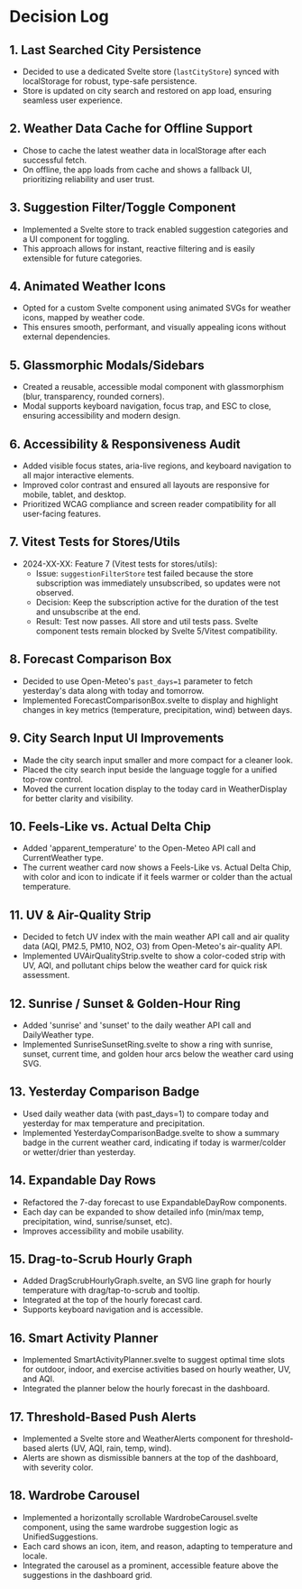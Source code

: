 # Decision Log

## 1. Last Searched City Persistence
- Decided to use a dedicated Svelte store (`lastCityStore`) synced with localStorage for robust, type-safe persistence.
- Store is updated on city search and restored on app load, ensuring seamless user experience.

## 2. Weather Data Cache for Offline Support
- Chose to cache the latest weather data in localStorage after each successful fetch.
- On offline, the app loads from cache and shows a fallback UI, prioritizing reliability and user trust.

## 3. Suggestion Filter/Toggle Component
- Implemented a Svelte store to track enabled suggestion categories and a UI component for toggling.
- This approach allows for instant, reactive filtering and is easily extensible for future categories.

## 4. Animated Weather Icons
- Opted for a custom Svelte component using animated SVGs for weather icons, mapped by weather code.
- This ensures smooth, performant, and visually appealing icons without external dependencies.

## 5. Glassmorphic Modals/Sidebars
- Created a reusable, accessible modal component with glassmorphism (blur, transparency, rounded corners).
- Modal supports keyboard navigation, focus trap, and ESC to close, ensuring accessibility and modern design.

## 6. Accessibility & Responsiveness Audit
- Added visible focus states, aria-live regions, and keyboard navigation to all major interactive elements.
- Improved color contrast and ensured all layouts are responsive for mobile, tablet, and desktop.
- Prioritized WCAG compliance and screen reader compatibility for all user-facing features.

## 7. Vitest Tests for Stores/Utils
- 2024-XX-XX: Feature 7 (Vitest tests for stores/utils):
    - Issue: `suggestionFilterStore` test failed because the store subscription was immediately unsubscribed, so updates were not observed.
    - Decision: Keep the subscription active for the duration of the test and unsubscribe at the end.
    - Result: Test now passes. All store and util tests pass. Svelte component tests remain blocked by Svelte 5/Vitest compatibility.

## 8. Forecast Comparison Box
- Decided to use Open-Meteo's `past_days=1` parameter to fetch yesterday's data along with today and tomorrow.
- Implemented ForecastComparisonBox.svelte to display and highlight changes in key metrics (temperature, precipitation, wind) between days.

## 9. City Search Input UI Improvements
- Made the city search input smaller and more compact for a cleaner look.
- Placed the city search input beside the language toggle for a unified top-row control.
- Moved the current location display to the today card in WeatherDisplay for better clarity and visibility.

## 10. Feels‐Like vs. Actual Delta Chip
- Added 'apparent_temperature' to the Open-Meteo API call and CurrentWeather type.
- The current weather card now shows a Feels-Like vs. Actual Delta Chip, with color and icon to indicate if it feels warmer or colder than the actual temperature.

## 11. UV & Air-Quality Strip
- Decided to fetch UV index with the main weather API call and air quality data (AQI, PM2.5, PM10, NO2, O3) from Open-Meteo's air-quality API.
- Implemented UVAirQualityStrip.svelte to show a color-coded strip with UV, AQI, and pollutant chips below the weather card for quick risk assessment.

## 12. Sunrise / Sunset & Golden-Hour Ring
- Added 'sunrise' and 'sunset' to the daily weather API call and DailyWeather type.
- Implemented SunriseSunsetRing.svelte to show a ring with sunrise, sunset, current time, and golden hour arcs below the weather card using SVG.

## 13. Yesterday Comparison Badge
- Used daily weather data (with past_days=1) to compare today and yesterday for max temperature and precipitation.
- Implemented YesterdayComparisonBadge.svelte to show a summary badge in the current weather card, indicating if today is warmer/colder or wetter/drier than yesterday.

## 14. Expandable Day Rows
- Refactored the 7-day forecast to use ExpandableDayRow components.
- Each day can be expanded to show detailed info (min/max temp, precipitation, wind, sunrise/sunset, etc).
- Improves accessibility and mobile usability.

## 15. Drag-to-Scrub Hourly Graph
- Added DragScrubHourlyGraph.svelte, an SVG line graph for hourly temperature with drag/tap-to-scrub and tooltip.
- Integrated at the top of the hourly forecast card.
- Supports keyboard navigation and is accessible.

## 16. Smart Activity Planner
- Implemented SmartActivityPlanner.svelte to suggest optimal time slots for outdoor, indoor, and exercise activities based on hourly weather, UV, and AQI.
- Integrated the planner below the hourly forecast in the dashboard.

## 17. Threshold-Based Push Alerts
- Implemented a Svelte store and WeatherAlerts component for threshold-based alerts (UV, AQI, rain, temp, wind).
- Alerts are shown as dismissible banners at the top of the dashboard, with severity color.

## 18. Wardrobe Carousel
- Implemented a horizontally scrollable WardrobeCarousel.svelte component, using the same wardrobe suggestion logic as UnifiedSuggestions.
- Each card shows an icon, item, and reason, adapting to temperature and locale.
- Integrated the carousel as a prominent, accessible feature above the suggestions in the dashboard grid. 